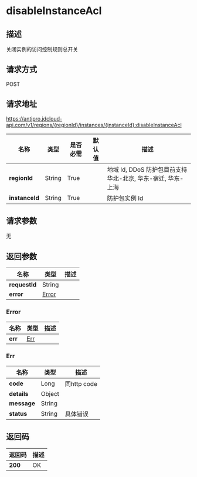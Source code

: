 # disableInstanceAcl


## 描述
关闭实例的访问控制规则总开关

## 请求方式
POST

## 请求地址
https://antipro.jdcloud-api.com/v1/regions/{regionId}/instances/{instanceId}:disableInstanceAcl

|名称|类型|是否必需|默认值|描述|
|---|---|---|---|---|
|**regionId**|String|True| |地域 Id, DDoS 防护包目前支持华北-北京, 华东-宿迁, 华东-上海|
|**instanceId**|String|True| |防护包实例 Id|

## 请求参数
无


## 返回参数
|名称|类型|描述|
|---|---|---|
|**requestId**|String| |
|**error**|[Error](disableinstanceacl#error)| |

### <div id="error">Error</div>
|名称|类型|描述|
|---|---|---|
|**err**|[Err](disableinstanceacl#err)| |
### <div id="err">Err</div>
|名称|类型|描述|
|---|---|---|
|**code**|Long|同http code|
|**details**|Object| |
|**message**|String| |
|**status**|String|具体错误|

## 返回码
|返回码|描述|
|---|---|
|**200**|OK|
